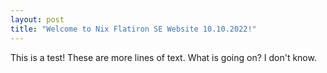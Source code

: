 ```yaml
---
layout: post
title: "Welcome to Nix Flatiron SE Website 10.10.2022!"
---
```

This is a test!
These are more lines of text.
What is going on?
I don't know.

